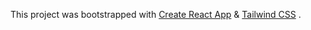 
This project was bootstrapped with [Create React App](https://github.com/facebook/create-react-app) & [Tailwind CSS](https://github.com/tailwindlabs/tailwindcss) .

